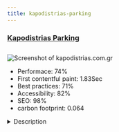 ```yaml
---
title: kapodistrias-parking
---
```


<div style="height: 3rem">
  <a href="https://www.kapodistrias.com.gr"><h3>Kapodistrias Parking</h3></a>
</div>
<img loading="lazy" src="/images/thumbs/kapodistrias.com.gr.jpg" alt="Screenshot of kapodistrias.com.gr" />
<ul>
  <li>Performace: 74%</li>
  <li>
    First contentful paint:
    1.83Sec
  </li>
  <li>Best practices: 71%</li>
  <li>Accessibility: 82%</li>
  <li>SEO: 98%</li>
  <li>carbon footprint: 0.064</li>
</ul>
<details>
  <summary>Description</summary>
  <p>Kapodistrias Parking Laundry Trucks Used Cars Accessories Cars and Trucks The Kapodistrias company for 18 years provides solutions for professional drivers and professional vehicles through high quality services.The object of this project was to promote the uniqueness of the brand with the perspective to match client's needs for optimal online presentation of its services to transport companies , cargo transportation and other companies with fleet.  In order to promote this the website  was developed in  English, Greek, Serbian, Russian and  German. Contact form in all languages. For better multimedia engagement the company's YouTube video channel was embedded and it was enriched with photo galleries. The website is responsive.</p>
</details>

